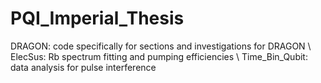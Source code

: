 # PQI_Imperial_Thesis

DRAGON: code specifically for sections and investigations for DRAGON
\\
ElecSus: Rb spectrum fitting and pumping efficiencies
\\
Time_Bin_Qubit: data analysis for pulse interference
